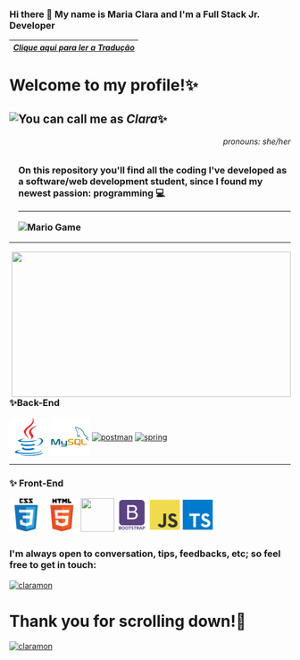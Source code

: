 ### Hi there 👋 My name is Maria Clara and I'm a Full Stack Jr. Developer 

| <a href="https://github.com/claramon/claramon/blob/main/traducao.md" target="_blank"><i>Clique aqui para ler a Tradução</i></a></h2>
| -------:



<h1>Welcome to my profile!✨</h1> <h2>

<img align="left" height="215cm" src="https://github-readme-stats.vercel.app/api?username=claramon&show_icons=true&theme=tokyonight&include_all_commits=true&count_private=true" />

<p  align="right">
<h2>You can call me as <i>Clara</i>✨</h2>
<h6 align="right"><i>pronouns: she/her</i></h6>
  
<h3> On this repository you'll find all the coding I've developed as a software/web development student, since I found my newest passion: programming 💻

  <hr>
   <img align="center" src="https://github.com/TheDudeThatCode/TheDudeThatCode/blob/master/Assets/Mario_Gameplay.gif" alt="Mario Game" width="980" height = "240">

<hr>
  
  <img align="right" width = "500cm" height="260cm" src="https://github-readme-stats.vercel.app/api/top-langs/?username=claramon&layout=compact&langs_count=7&theme=dracula" alt=""/>
  
<h3> ✨Back-End</h3>
<div style="display: inline_block; padding-right:100">
<a href="https://www.java.com" target="_blank" title="Java"><img align="center" src="https://raw.githubusercontent.com/devicons/devicon/master/icons/java/java-original.svg" alt="java" width="70" height="70"/></a> 
<a href="https://www.mysql.com/" target="_blank" title="MySQL"><img align="center" src="https://raw.githubusercontent.com/devicons/devicon/master/icons/mysql/mysql-original-wordmark.svg" alt="mysql" width="70" height="70"/></a>
<a href="https://postman.com" target="_blank" title="PostMan"><img align="center" src="https://www.vectorlogo.zone/logos/getpostman/getpostman-icon.svg" alt="postman" width=width="70" height="70"/></a> 
<a href="https://spring.io/" target="_blank" title="SpringBoot"><img align="center" src="https://www.vectorlogo.zone/logos/springio/springio-icon.svg" alt="spring" width="70" height="70"/></a>
</div>


  
<hr>
<h3> ✨ Front-End</h3>
<div> 
    <a href="https://www.w3schools.com/css/" target="_blank" title="CSS 3"><img align="center" src="https://raw.githubusercontent.com/devicons/devicon/master/icons/css3/css3-original-wordmark.svg" alt="css3" width="60" height="60"/></a>
<a href="https://www.w3.org/html/" target="_blank" title="HTML 5"><img align="center" src="https://raw.githubusercontent.com/devicons/devicon/master/icons/html5/html5-original-wordmark.svg" alt="html5" width="60" height="60"/></a> 
  <a href="https://angular.io" target="_blank" title="Angular"><img align="center" src="https://angular.io/assets/images/logos/angular/angular.svg" width="60" height="60"/></a>
  <a href="https://getbootstrap.com" target="_blank" title="Bootstrap"><img align="center" src="https://raw.githubusercontent.com/devicons/devicon/master/icons/bootstrap/bootstrap-plain-wordmark.svg" alt="bootstrap" width="55" height="55"/></a>
<a href="https://developer.mozilla.org/en-US/docs/Web/JavaScript" target="_blank" title="JavaScript"><img align="center" src="https://raw.githubusercontent.com/devicons/devicon/master/icons/javascript/javascript-original.svg" alt="javascript" width="55" height="55"/></a>
  <a href="https://www.typescriptlang.org/" target="_blank" title="TypeScript"><img align="center" src="https://raw.githubusercontent.com/devicons/devicon/master/icons/typescript/typescript-original.svg" alt="typescript" width="55" height="55"></a>    
</div>

##
  
<h3>I'm always open to conversation, tips, feedbacks, etc; so feel free to get in touch:</h3>

<p align="left">
<a href="https://linkedin.com/in/claramontanhez" target="blank"><img align="center" src="https://raw.githubusercontent.com/rahuldkjain/github-profile-readme-generator/master/src/images/icons/Social/linked-in-alt.svg" alt="claramon" height="60" width="70" /></a>
</p>

<h1 align="left">Thank you for scrolling down!💜</h1>
  
  <a href="https://github.com/claramontanhez" target="_blank">  <p align="left"> <img src="https://komarev.com/ghpvc/?username=claramon&label=Profile%20views&color=7e29ff&style=plastic" alt="claramon" /> </p>

